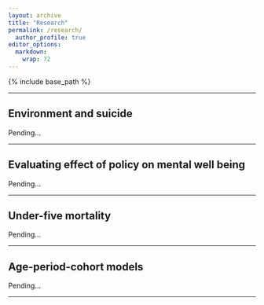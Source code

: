 ```yaml
---
layout: archive
title: "Research"
permalink: /research/
  author_profile: true
editor_options: 
  markdown: 
    wrap: 72
---
```


{% include base_path %}

------------------------------------------------------------------------

## Environment and suicide

Pending...

------------------------------------------------------------------------

## Evaluating effect of policy on mental well being

Pending...

------------------------------------------------------------------------

## Under-five mortality

Pending...

------------------------------------------------------------------------

## Age-period-cohort models

Pending...

------------------------------------------------------------------------
